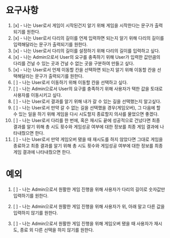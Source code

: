 # 요구사항

1. [x] - 나는 User로서 게임이 시작된건지 알기 위해 게임을 시작한다는 문구가 출력되기를 원한다.
2. [x] - 나는 User로서 다리의 길이를 언제 입력하면 되는지 알기 위해 다리의 길이를 입력해달라는 문구가 출력되기를 원한다.
3. [x] - 나는 User로서 다리의 길이를 설정하기 위해 다리의 길이를 입력하고 싶다.
4. [x] - 나는 Admin으로서 User의 요구를 충족하기 위해 User가 입력한 값만큼의 다리를 건널 수 있는 곳과 건널 수 없는 곳을 구분하여 만들고 싶다.
5. [x] - 나는 User로서 언제 이동할 칸을 선택하면 되는지 알기 위해 이동할 칸을 선택해달라는 문구가 출력되기를 원한다.
6. [ ] - 나는 User로서 이동하기 위해 이동할 칸을 선택하고 싶다.
7. [ ] - 나는 Admin으로서 User의 요구를 충족하기 위해 사용자가 택한 값을 토대로 사용자를 이동시키고 싶다.
8. [ ] - 나는 User로서 결과를 알기 위해 내가 갈 수 있는 길을 선택했는지 알고싶다.
9. [ ] - 나는 User로서 만약 갈 수 없는 길을 선택했을 경우(게임오버), 그 다음에 할 수 있는 일을 하기 위해 게임을 다시 시도할지 종료할지 의사를 물었으면 좋겠다.
10. [ ] - 나는 User로서 다리를 한 번에, 혹은 재시도 끝에 성공적으로 건넜다면 최종 결과를 알기 위해 총 시도 횟수와 게임성공 여부에 대한 정보를 최종 게임 결과에 나타내줬으면 한다.
11. [ ] - 나는 User로서 만약 게임오버 됐을 때 재시도를 하지 않았다면 그대로 게임을 종료하고 최종 결과를 알기 위해 총 시도 횟수와 게임성공 여부에 대한 정보를 최종 게임 결과에 나타내줬으면 한다.

# 예외

1. [ ] - 나는 Admin으로서 원활한 게임 진행을 위해 사용자가 다리의 길이로 숫자값만 입력하기를 원한다.

2. [ ] - 나는 Admin으로서 원활한 게임 진행을 위해 사용자가 위, 아래 말고 다른 값을 입력하지 않기를 원한다.

3. [ ] - 나는 Admin으로서 원활한 게임 진행을 위해 게임오버 됐을 때 사용자가 재시도, 종료 외 다른 선택을 하지 않기를 원한다.
